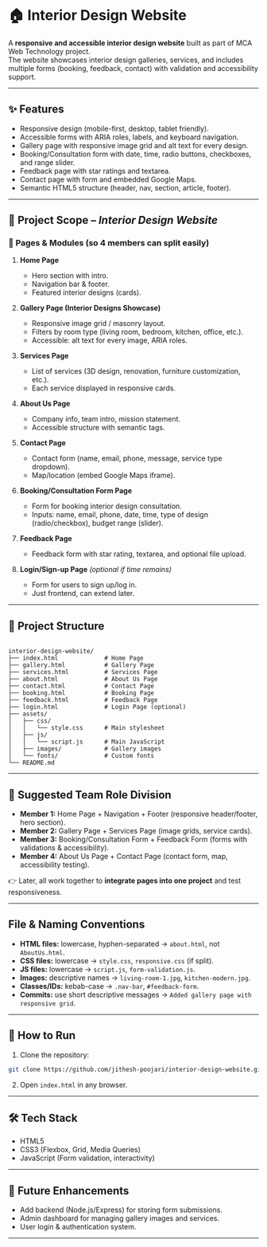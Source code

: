 # 🏠 Interior Design Website

A **responsive and accessible interior design website** built as part of MCA Web Technology project.  
The website showcases interior design galleries, services, and includes multiple forms (booking, feedback, contact) with validation and accessibility support.  

---

## ✨ Features
- Responsive design (mobile-first, desktop, tablet friendly).  
- Accessible forms with ARIA roles, labels, and keyboard navigation.  
- Gallery page with responsive image grid and alt text for every design.  
- Booking/Consultation form with date, time, radio buttons, checkboxes, and range slider.  
- Feedback page with star ratings and textarea.  
- Contact page with form and embedded Google Maps.  
- Semantic HTML5 structure (header, nav, section, article, footer).  

---
## 📌 Project Scope – *Interior Design Website*

### 🔹 Pages & Modules (so 4 members can split easily)

1. **Home Page**

   * Hero section with intro.
   * Navigation bar & footer.
   * Featured interior designs (cards).

2. **Gallery Page (Interior Designs Showcase)**

   * Responsive image grid / masonry layout.
   * Filters by room type (living room, bedroom, kitchen, office, etc.).
   * Accessible: alt text for every image, ARIA roles.

3. **Services Page**

   * List of services (3D design, renovation, furniture customization, etc.).
   * Each service displayed in responsive cards.

4. **About Us Page**

   * Company info, team intro, mission statement.
   * Accessible structure with semantic tags.

5. **Contact Page**

   * Contact form (name, email, phone, message, service type dropdown).
   * Map/location (embed Google Maps iframe).

6. **Booking/Consultation Form Page**

   * Form for booking interior design consultation.
   * Inputs: name, email, phone, date, time, type of design (radio/checkbox), budget range (slider).

7. **Feedback Page**

   * Feedback form with star rating, textarea, and optional file upload.

8. **Login/Sign-up Page** *(optional if time remains)*

   * Form for users to sign up/log in.
   * Just frontend, can extend later.

---

## 📂 Project Structure
```

interior-design-website/
├── index.html             # Home Page
├── gallery.html           # Gallery Page
├── services.html          # Services Page
├── about.html             # About Us Page
├── contact.html           # Contact Page
├── booking.html           # Booking Page
├── feedback.html          # Feedback Page
├── login.html             # Login Page (optional)
├── assets/
│   ├── css/
│   │   └── style.css      # Main stylesheet
│   ├── js/
│   │   └── script.js      # Main JavaScript
│   ├── images/            # Gallery images
│   └── fonts/             # Custom fonts
└── README.md

```
---

## 👥 Suggested Team Role Division

* **Member 1:** Home Page + Navigation + Footer (responsive header/footer, hero section).
* **Member 2:** Gallery Page + Services Page (image grids, service cards).
* **Member 3:** Booking/Consultation Form + Feedback Form (forms with validations & accessibility).
* **Member 4:** About Us Page + Contact Page (contact form, map, accessibility testing).

👉 Later, all work together to **integrate pages into one project** and test responsiveness.

---
## File & Naming Conventions

  * **HTML files:** lowercase, hyphen-separated → `about.html`, not `AboutUs.html`.
  * **CSS files:** lowercase → `style.css`, `responsive.css` (if split).
  * **JS files:** lowercase → `script.js`, `form-validation.js`.
  * **Images:** descriptive names → `living-room-1.jpg`, `kitchen-modern.jpg`.
  * **Classes/IDs:** kebab-case → `.nav-bar`, `#feedback-form`.
  * **Commits:** use short descriptive messages → `Added gallery page with responsive grid`.

---

## 🚀 How to Run
1. Clone the repository:  
```bash
git clone https://github.com/jithesh-poojari/interior-design-website.git
```

2. Open `index.html` in any browser.

---

## 🛠️ Tech Stack

* HTML5
* CSS3 (Flexbox, Grid, Media Queries)
* JavaScript (Form validation, interactivity)

---

## 🔮 Future Enhancements

* Add backend (Node.js/Express) for storing form submissions.
* Admin dashboard for managing gallery images and services.
* User login & authentication system.

---
